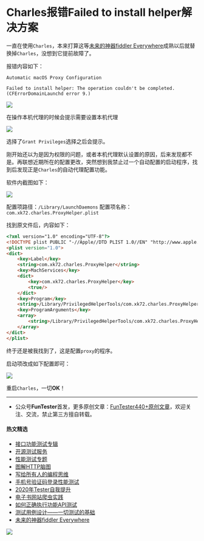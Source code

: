 # Charles报错Failed to install helper解决方案

一直在使用`Charles`，本来打算这等[未来的神器fiddler Everywhere](https://mp.weixin.qq.com/s/-BSuHR6RPkdv8R-iy47MLQ)成熟以后就替换掉`Charles`，没想到它提前故障了。

报错内容如下：

```
Automatic macOS Proxy Configuration

Failed to install helper: The operation couldn't be completed. (CFErrorDomainLaunchd error 9.)
```

![](http://pic.automancloud.com/WX20200811-140948.png)

在操作本机代理的时候会提示需要设置本机代理

![](http://pic.automancloud.com/WX20200811-140932.png)


选择了`Grant Privileges`选择之后会提示。

刚开始还以为是因为权限的问题，或者本机代理默认设置的原因，后来发现都不是。再联想近期所在的配置更改，突然想到我禁止过一个自动配置的启动程序，找到后发现正是`Charles`的自动代理配置功能。

软件内截图如下：

![](http://pic.automancloud.com/WX20200811-101622@2x.png)

配置项路径：`/Library/LaunchDaemons`
配置项名称：`com.xk72.charles.ProxyHelper.plist`

找到原文件后，内容如下：

```HTML
<?xml version="1.0" encoding="UTF-8"?>
<!DOCTYPE plist PUBLIC "-//Apple//DTD PLIST 1.0//EN" "http://www.apple.com/DTDs/PropertyList-1.0.dtd">
<plist version="1.0">
<dict>
	<key>Label</key>
	<string>com.xk72.charles.ProxyHelper</string>
	<key>MachServices</key>
	<dict>
		<key>com.xk72.charles.ProxyHelper</key>
		<true/>
	</dict>
	<key>Program</key>
	<string>/Library/PrivilegedHelperTools/com.xk72.charles.ProxyHelper</string>
	<key>ProgramArguments</key>
	<array>
		<string>/Library/PrivilegedHelperTools/com.xk72.charles.ProxyHelper</string>
	</array>
</dict>
</plist>

```

终于还是被我找到了，这是配置`proxy`的程序。

启动项改成如下配置即可：

![](http://pic.automancloud.com/WX20200811-141310@2x.png)

重启`Charles`，一切**OK**！

--- 
* 公众号**FunTester**首发，更多原创文章：[FunTester440+原创文章](https://mp.weixin.qq.com/s/s7ZmCNBYy3j-71JFbtgneg)，欢迎关注、交流，禁止第三方擅自转载。

#### 热文精选

- [接口功能测试专辑](https://mp.weixin.qq.com/mp/appmsgalbum?action=getalbum&album_id=1321895538945638401&__biz=MzU4MTE2NDEyMQ==#wechat_redirect)
- [开源测试服务](https://mp.weixin.qq.com/s/ZOs0cp_vt6_iiundHaKk4g)
- [性能测试专题](https://mp.weixin.qq.com/mp/appmsgalbum?action=getalbum&album_id=1319027448301961218&__biz=MzU4MTE2NDEyMQ==#wechat_redirect)
- [图解HTTP脑图](https://mp.weixin.qq.com/s/100Vm8FVEuXs0x6rDGTipw)
- [写给所有人的编程思维](https://mp.weixin.qq.com/s/Oj33UCnYfbUgzsBzEm2GPQ)
- [手机号验证码登录性能测试](https://mp.weixin.qq.com/s/i-j8fJAdcsJ7v8XPOnPDAw)
- [2020年Tester自我提升](https://mp.weixin.qq.com/s/vuhUp85_6Sbg6ReAN3TTSQ)
- [电子书网站爬虫实践](https://mp.weixin.qq.com/s/KGW0dIS5NTLgxyhSjxDiOw)
- [如何正确执行功能API测试](https://mp.weixin.qq.com/s/aeGx5O_jK_iTD9KUtylWmA)
- [测试用例设计——一切测试的基础](https://mp.weixin.qq.com/s/0_ubnlhp2jk-jxHxJ95E9g)
- [未来的神器fiddler Everywhere](https://mp.weixin.qq.com/s/-BSuHR6RPkdv8R-iy47MLQ)

![](https://mmbiz.qpic.cn/mmbiz_png/13eN86FKXzCcsLRmf6VicSKFPfvMT8p7eg7iaBGgPxmbNxHsBcOic2rcw1TCvS1PTGC6WkRFXA7yoqr2bVlrEQqlA/640?wx_fmt=png&tp=webp&wxfrom=5&wx_lazy=1&wx_co=1)